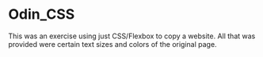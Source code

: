 # Odin_CSS

This was an exercise using just CSS/Flexbox to copy a website. All that was provided were certain text sizes and colors of the original page.

